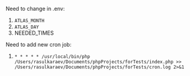 Need to change in .env:
1. `ATLAS_MONTH` 
2. `ATLAS_DAY`
3. NEEDED_TIMES

Need to add new cron job:
1. `* * * * * /usr/local/bin/php /Users/rasulkaraev/Documents/phpProjects/forTests/index.php >> /Users/rasulkaraev/Documents/phpProjects/forTests/cron.log 2>&1`
